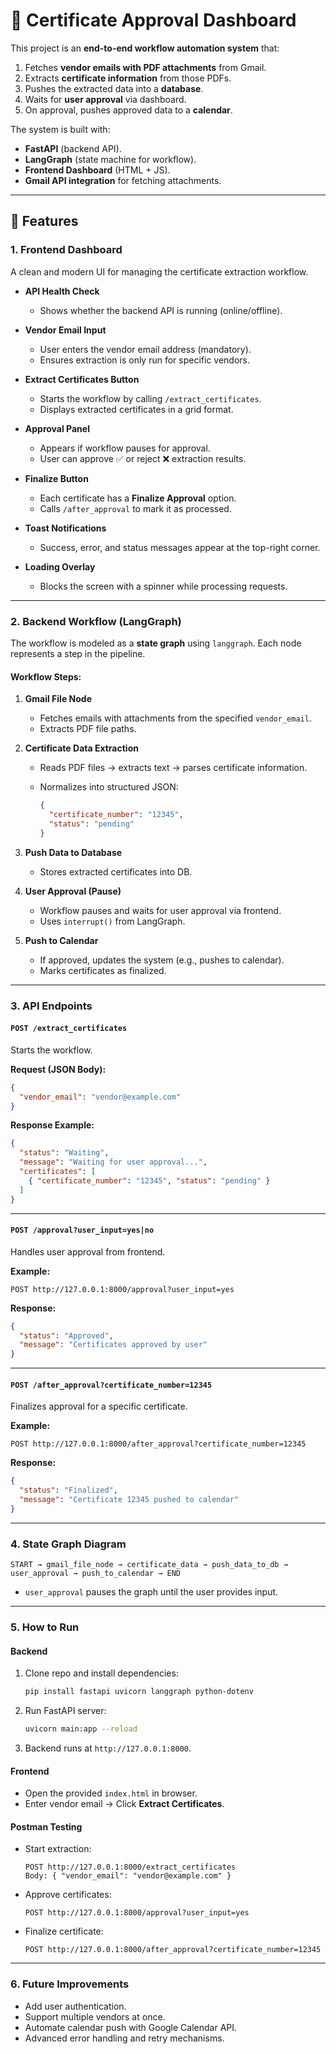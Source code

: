 # 📜 Certificate Approval Dashboard

This project is an **end-to-end workflow automation system** that:

1. Fetches **vendor emails with PDF attachments** from Gmail.
2. Extracts **certificate information** from those PDFs.
3. Pushes the extracted data into a **database**.
4. Waits for **user approval** via dashboard.
5. On approval, pushes approved data to a **calendar**.

The system is built with:

* **FastAPI** (backend API).
* **LangGraph** (state machine for workflow).
* **Frontend Dashboard** (HTML + JS).
* **Gmail API integration** for fetching attachments.

---

## 🚀 Features

### 1. **Frontend Dashboard**

A clean and modern UI for managing the certificate extraction workflow.

* **API Health Check**

  * Shows whether the backend API is running (online/offline).

* **Vendor Email Input**

  * User enters the vendor email address (mandatory).
  * Ensures extraction is only run for specific vendors.

* **Extract Certificates Button**

  * Starts the workflow by calling `/extract_certificates`.
  * Displays extracted certificates in a grid format.

* **Approval Panel**

  * Appears if workflow pauses for approval.
  * User can approve ✅ or reject ❌ extraction results.

* **Finalize Button**

  * Each certificate has a **Finalize Approval** option.
  * Calls `/after_approval` to mark it as processed.

* **Toast Notifications**

  * Success, error, and status messages appear at the top-right corner.

* **Loading Overlay**

  * Blocks the screen with a spinner while processing requests.

---

### 2. **Backend Workflow (LangGraph)**

The workflow is modeled as a **state graph** using `langgraph`.
Each node represents a step in the pipeline.

#### Workflow Steps:

1. **Gmail File Node**

   * Fetches emails with attachments from the specified `vendor_email`.
   * Extracts PDF file paths.

2. **Certificate Data Extraction**

   * Reads PDF files → extracts text → parses certificate information.
   * Normalizes into structured JSON:

     ```json
     {
       "certificate_number": "12345",
       "status": "pending"
     }
     ```

3. **Push Data to Database**

   * Stores extracted certificates into DB.

4. **User Approval (Pause)**

   * Workflow pauses and waits for user approval via frontend.
   * Uses `interrupt()` from LangGraph.

5. **Push to Calendar**

   * If approved, updates the system (e.g., pushes to calendar).
   * Marks certificates as finalized.

---

### 3. **API Endpoints**

#### `POST /extract_certificates`

Starts the workflow.

**Request (JSON Body):**

```json
{
  "vendor_email": "vendor@example.com"
}
```

**Response Example:**

```json
{
  "status": "Waiting",
  "message": "Waiting for user approval...",
  "certificates": [
    { "certificate_number": "12345", "status": "pending" }
  ]
}
```

---

#### `POST /approval?user_input=yes|no`

Handles user approval from frontend.

**Example:**

```
POST http://127.0.0.1:8000/approval?user_input=yes
```

**Response:**

```json
{
  "status": "Approved",
  "message": "Certificates approved by user"
}
```

---

#### `POST /after_approval?certificate_number=12345`

Finalizes approval for a specific certificate.

**Example:**

```
POST http://127.0.0.1:8000/after_approval?certificate_number=12345
```

**Response:**

```json
{
  "status": "Finalized",
  "message": "Certificate 12345 pushed to calendar"
}
```

---

### 4. **State Graph Diagram**

```
START → gmail_file_node → certificate_data → push_data_to_db → user_approval → push_to_calendar → END
```

* `user_approval` pauses the graph until the user provides input.

---

### 5. **How to Run**

#### Backend

1. Clone repo and install dependencies:

   ```bash
   pip install fastapi uvicorn langgraph python-dotenv
   ```
2. Run FastAPI server:

   ```bash
   uvicorn main:app --reload
   ```
3. Backend runs at `http://127.0.0.1:8000`.

#### Frontend

* Open the provided `index.html` in browser.
* Enter vendor email → Click **Extract Certificates**.

#### Postman Testing

* Start extraction:

  ```http
  POST http://127.0.0.1:8000/extract_certificates
  Body: { "vendor_email": "vendor@example.com" }
  ```
* Approve certificates:

  ```http
  POST http://127.0.0.1:8000/approval?user_input=yes
  ```
* Finalize certificate:

  ```http
  POST http://127.0.0.1:8000/after_approval?certificate_number=12345
  ```

---

### 6. **Future Improvements**

* Add user authentication.
* Support multiple vendors at once.
* Automate calendar push with Google Calendar API.
* Advanced error handling and retry mechanisms.
